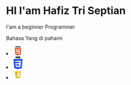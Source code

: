 <h1>HI I'am Hafiz Tri Septian</h1>

<p>I'am a beginner Programmer</p>

<p>Bahasa Yang di pahami</p>
<li><img src="html.png" width="25px"/></li>
<li><img src="css.png" width="25px"/></li>
<li><img src="js.png" width="25px"/></li>
